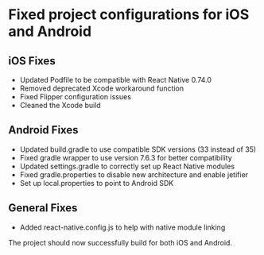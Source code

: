 # Fixed project configurations for iOS and Android

## iOS Fixes
- Updated Podfile to be compatible with React Native 0.74.0
- Removed deprecated Xcode workaround function
- Fixed Flipper configuration issues
- Cleaned the Xcode build

## Android Fixes
- Updated build.gradle to use compatible SDK versions (33 instead of 35)
- Fixed gradle wrapper to use version 7.6.3 for better compatibility
- Updated settings.gradle to correctly set up React Native modules
- Fixed gradle.properties to disable new architecture and enable jetifier
- Set up local.properties to point to Android SDK

## General Fixes
- Added react-native.config.js to help with native module linking

The project should now successfully build for both iOS and Android.
